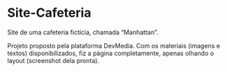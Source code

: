 # Site-Cafeteria
Site de uma cafeteria fictícia, chamada “Manhattan”.

Projeto proposto pela plataforma DevMedia.
Com os materiais (imagens e textos) disponibilizados, fiz a página completamente, apenas olhando o layout (screenshot dela pronta).
